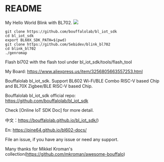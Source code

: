 README
=========
My Hello World Blink with BL702.
![](https://github.com/Sebidev/blink_bl702/blob/main/assets/VID_20230828_145030.gif)

```
git clone https://github.com/bouffalolab/bl_iot_sdk
cd bl_iot_sdk
export BL60X_SDK_PATH=$(pwd)
git clone https://github.com/Sebidev/blink_bl702
cd blink_bl702
./genromap
```
Flash bl702 with the flash tool under bl_iot_sdk/tools/flash_tool

My Board: https://www.aliexpress.us/item/3256805663557253.html

Bouffalolab bl_iot_sdk. Support BL602 Wi-Fi/BLE Combo RISC-V based Chip and BL70X Zigbee/BLE RISC-V based Chip.

Bouffalolab bl_iot_sdk official repo: https://github.com/bouffalolab/bl_iot_sdk

Check [Online IoT SDK Doc] for more detail.

中文：https://bouffalolab.github.io/bl_iot_sdk/)

En: https://pine64.github.io/bl602-docs/

File an issue, if you have any issue or need any support.


Many thanks for Mikkel Kroman's collection(https://github.com/mkroman/awesome-bouffalo)

